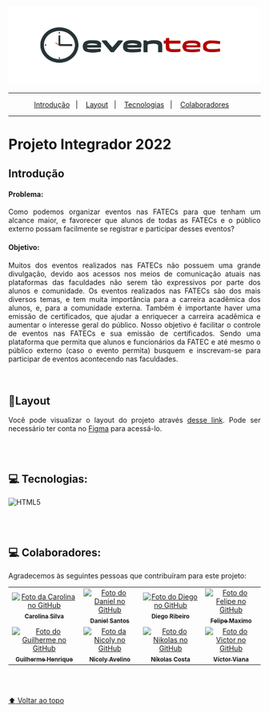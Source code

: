 <div id="eventec" align="center"><img src="./img/logoev.svg"/></div>


---

<p align="center">
  <a href="#Introducao">Introdução</a>&nbsp;&nbsp;&nbsp;|&nbsp;&nbsp;&nbsp;
  <a href="#layout">Layout</a>&nbsp;&nbsp;&nbsp;|&nbsp;&nbsp;&nbsp;
  <a href="#tecnologias">Tecnologias</a>&nbsp;&nbsp;&nbsp;|&nbsp;&nbsp;&nbsp;
  <a href="#colaboradores">Colaboradores</a>&nbsp;&nbsp;&nbsp;
</p>

---

#  Projeto Integrador 2022
<div id="Introducao" style="text-align:justify">

## Introdução

#### Problema:  
  Como podemos organizar eventos nas FATECs para que tenham um alcance maior, e favorecer que alunos de todas as FATECs e o público externo possam facilmente se registrar e participar desses eventos? 
</div>


#### Objetivo:
<div style="text-align:justify">
  Muitos dos eventos realizados nas FATECs não possuem uma grande divulgação, devido aos acessos nos meios de comunicação atuais nas plataformas das faculdades não serem tão expressivos por parte dos alunos e comunidade. Os eventos realizados nas FATECs são dos mais diversos temas, e tem muita importância para a carreira acadêmica dos alunos, e, para a comunidade externa. Também é importante haver uma emissão de certificados, que ajudar a enriquecer a carreira acadêmica e aumentar o interesse geral do público.
Nosso objetivo é facilitar o controle de eventos nas FATECs e sua emissão de certificados. Sendo uma plataforma que permita que alunos e funcionários da FATEC e até mesmo o público externo (caso o evento permita) busquem e inscrevam-se para participar de eventos acontecendo nas faculdades.  
</div>
<br><br>


<div id= "layout" style="text-align:justify">

## 🎨Layout
Você pode visualizar o layout do projeto através [desse link](<https://www.figma.com/file/U0BmqLrVHfi8Qen8clV0Qb/Projeto-Integrador?node-id=0%3A1>). Pode ser necessário ter conta no [Figma](https://figma.com) para acessá-lo.
</div>
<br><br>

<div>

<div id= "tecnologias">

## 💻 Tecnologias:

![HTML5](https://img.shields.io/badge/html5-%23E34F26.svg?style=for-the-badge&logo=html5&logoColor=white) 

</div>



</div>


<br><br>

<div id= "colaboradores">

## 💻 Colaboradores:
Agradecemos às seguintes pessoas que contribuíram para este projeto:

<table>
  <tr>
    <td align="center">
      <a href="https://github.com/Carolina-Silva">
        <img src="https://avatars.githubusercontent.com/u/65463404?v=4" width="100px;" alt="Foto da Carolina no GitHub"/><br>
        <sub>
          <b>Carolina Silva</b>
        </sub>
      </a>
    </td>
    <td align="center">
      <a href="https://github.com/DanieoSantus">
        <img src="https://avatars.githubusercontent.com/u/87383017?v=4" width="100px;" alt="Foto do Daniel no GitHub"/><br>
        <sub>
          <b>Daniel Santos</b>
        </sub>
      </a>
    </td>
    <td align="center">
      <a href="https://github.com/Diego-0212">
        <img src="https://avatars.githubusercontent.com/u/106314110?v=4" width="100px;" alt="Foto do Diego no GitHub"/><br>
        <sub>
          <b>Diego Ribeiro</b>
        </sub>
      </a>
    </td>
    <td align="center">
      <a href="https://github.com/felipemaximo01">
        <img src="https://avatars.githubusercontent.com/u/102770157?v=4" width="100px;" alt="Foto do Felipe no GitHub"/><br>
        <sub>
          <b>Felipe Maximo</b>
        </sub>
      </a>
    </td>
  </tr>

   <tr>
    <td align="center">
      <a href="https://github.com/Guilherme512z">
        <img src="https://avatars.githubusercontent.com/u/111024626?v=4" width="100px;" alt="Foto do Guilherme no GitHub"/><br>
        <sub>
          <b>Guilherme Henrique</b>
        </sub>
      </a>
    </td>
    <td align="center">
      <a href="https://github.com/NicolyAvelino">
        <img src="https://avatars.githubusercontent.com/u/65463907?v=4" width="100px;" alt="Foto da Nicoly no GitHub"/><br>
        <sub>
          <b>Nicoly Avelino</b>
        </sub>
      </a>
    </td>
    <td align="center">
      <a href="https://github.com/nikolasyan">
        <img src="https://avatars.githubusercontent.com/u/106313973?v=4" width="100px;" alt="Foto do Nikolas no GitHub"/><br>
        <sub>
          <b>Níkolas Costa</b>
        </sub>
      </a>
    </td>
    <td align="center">
      <a href="https://github.com/v1rt0">
        <img src="https://avatars.githubusercontent.com/u/74341111?v=4" width="100px;" alt="Foto do Victor no GitHub"/><br>
        <sub>
          <b>Víctor Viana</b>
        </sub>
      </a>
    </td>
  </tr>
</table>


</div>

<br><br>



<a href="#eventec"> :arrow_up: Voltar ao topo </a>
